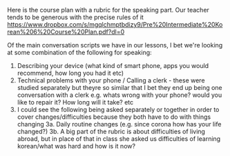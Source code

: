 Here is the course plan with a rubric for the speaking part. Our teacher tends to be generous with the precise rules of it
https://www.dropbox.com/s/mgqlchmptbdizy9/Pre%20Intermediate%20Korean%206%20Course%20Plan.pdf?dl=0

Of the main conversation scripts we have in our lessons, I bet we're looking at some combination of the following for speaking:
1. Describing your device (what kind of smart phone, apps you would recommend, how long you had it etc)
2. Technical problems with your phone / Calling a clerk - these were studied separately but theyre so similar that I bet they end up being one conversation with a clerk e.g. whats wrong with your phone? would you like to repair it? How long will it take? etc
3. I could see the following being asked separately or together in order to cover changes/difficulties because they both have to do with things changing
    3a. Daily routine changes (e.g. since corona how has your life changed?)
    3b. A big part of the rubric is about difficulties of living abroad, but in place of that in class she asked us difficulties of learning korean/what was hard and how is it now?